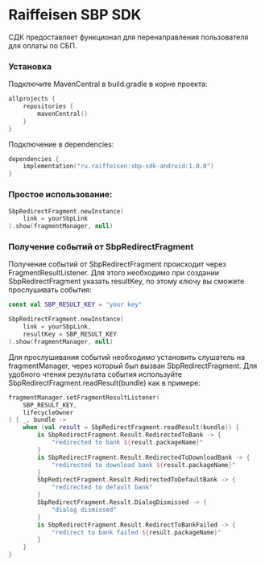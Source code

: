 # Raiffeisen SBP SDK

СДК предоставляет функционал для перенаправления пользователя для оплаты по СБП.

### Установка
Подключите MavenCentral в build.gradle в корне проекта:
```kotlin
allprojects {
    repositories {
        mavenCentral()
    }
}
```
Подключение в dependencies:
```kotlin
dependencies {
    implementation("ru.raiffeisen:sbp-sdk-android:1.0.0")
}
```

### Простое использование:

```kotlin
SbpRedirectFragment.newInstance(
    link = yourSbpLink
).show(fragmentManager, null)
```

### Получение событий от SbpRedirectFragment

Получение событий от SbpRedirectFragment происходит через FragmentResultListener.
Для этого необходимо при создании SbpRedirectFragment указать resultKey,
по этому ключу вы сможете прослушивать события:

```kotlin
const val SBP_RESULT_KEY = "your key"

SbpRedirectFragment.newInstance(
    link = yourSbpLink,
    resultKey = SBP_RESULT_KEY
).show(fragmentManager, null)
```

Для прослушивания событий необходимо установить слушатель на fragmentManager,
через который был вызван SbpRedirectFragment.
Для удобного чтения результата события используйте SbpRedirectFragment.readResult(bundle) как в
примере:

```kotlin
fragmentManager.setFragmentResultListener(
    SBP_RESULT_KEY,
    lifecycleOwner
) { _, bundle ->
    when (val result = SbpRedirectFragment.readResult(bundle)) {
        is SbpRedirectFragment.Result.RedirectedToBank -> {
            "redirected to bank ${result.packageName}"
        }
        is SbpRedirectFragment.Result.RedirectedToDownloadBank -> {
            "redirected to download bank ${result.packageName}"
        }
        SbpRedirectFragment.Result.RedirectedToDefaultBank -> {
            "redirected to default bank"
        }
        SbpRedirectFragment.Result.DialogDismissed -> {
            "dialog dismissed"
        }
        is SbpRedirectFragment.Result.RedirectToBankFailed -> {
            "redirect to bank failed ${result.packageName}"
        }
    }
}
```